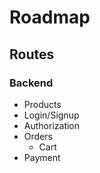 # Roadmap

## Routes

### Backend

- Products
- Login/Signup
- Authorization
- Orders
  - Cart
- Payment

